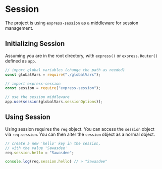 # Session

The project is using `express-session` as a middleware for session management.

## Initializing Session

Assuming you are in the root directory, with `express()` or `express.Router()` defined as `app`.

```javascript
// import global variables (change the path as needed)
const globalVars = require("./globalVars");

// import express-session
const session = require("express-session");

// use the session middleware
app.use(session(globalVars.sessionOptions));
```

## Using Session

Using session requires the `req` object. You can access the `session` object via `req.session`. You can then alter the `session` object as a normal object.

```javascript
// create a new 'hello' key in the session,
// with the value 'Sawasdee'
req.session.hello = "Sawasdee";

console.log(req.session.hello) // > "Sawasdee"
```
